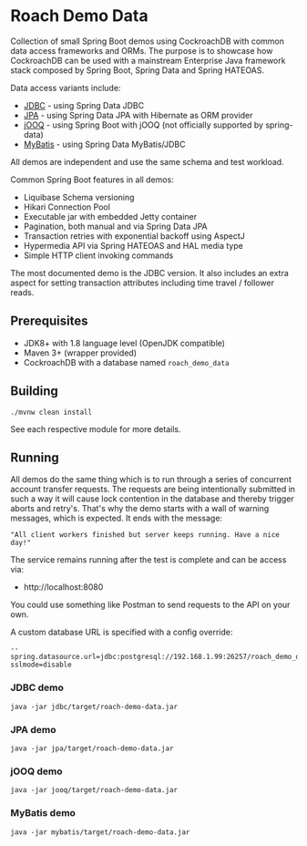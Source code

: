 # Roach Demo Data

Collection of small Spring Boot demos using CockroachDB with common data access frameworks and ORMs.
The purpose is to showcase how CockroachDB can be used with a mainstream Enterprise Java framework
stack composed by Spring Boot, Spring Data and Spring HATEOAS. 

Data access variants include:

- [JDBC](jdbc/README.md) - using Spring Data JDBC 
- [JPA](jpa/README.md) - using Spring Data JPA with Hibernate as ORM provider 
- [jOOQ](jooq/README.md) - using Spring Boot with jOOQ (not officially supported by spring-data) 
- [MyBatis](mybatis/README.md) - using Spring Data MyBatis/JDBC

All demos are independent and use the same schema and test workload. 

Common Spring Boot features in all demos:

- Liquibase Schema versioning
- Hikari Connection Pool
- Executable jar with embedded Jetty container
- Pagination, both manual and via Spring Data JPA 
- Transaction retries with exponential backoff using AspectJ
- Hypermedia API via Spring HATEOAS and HAL media type
- Simple HTTP client invoking commands

The most documented demo is the JDBC version. It also includes an extra aspect for setting
transaction attributes including time travel / follower reads.

## Prerequisites

- JDK8+ with 1.8 language level (OpenJDK compatible)
- Maven 3+ (wrapper provided)
- CockroachDB with a database named `roach_demo_data` 

## Building

    ./mvnw clean install

See each respective module for more details.

## Running 

All demos do the same thing which is to run through a series of concurrent account
transfer requests. The requests are being intentionally submitted in such a way 
it will cause lock contention in the database and thereby trigger aborts and retry's. 
That's why the demo starts with a wall of warning messages, which is expected.
It ends with the message:

    "All client workers finished but server keeps running. Have a nice day!" 

The service remains running after the test is complete and can be access via: 

- http://localhost:8080

You could use something like Postman to send requests to the API on your own.

A custom database URL is specified with a config override:

    --spring.datasource.url=jdbc:postgresql://192.168.1.99:26257/roach_demo_data?sslmode=disable
    
### JDBC demo

    java -jar jdbc/target/roach-demo-data.jar 

### JPA demo

    java -jar jpa/target/roach-demo-data.jar

### jOOQ demo

    java -jar jooq/target/roach-demo-data.jar

### MyBatis demo

    java -jar mybatis/target/roach-demo-data.jar
